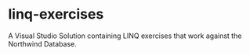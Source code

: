 # linq-exercises

A Visual Studio Solution containing LINQ exercises that work against the Northwind Database.
